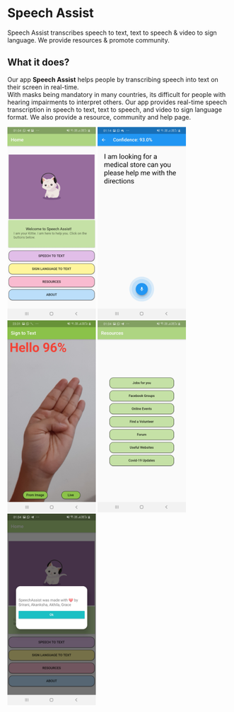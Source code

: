 # Speech Assist
Speech Assist transcribes speech to text, text to speech & video to sign language. We provide resources & promote community. 

## What it does?
Our app **Speech Assist** helps people by transcribing speech into text on their screen in real-time.   
With masks being mandatory in many countries, its difficult for people with hearing impairments to interpret others. Our app provides real-time speech transcription in speech to text, text to speech, and video to sign language format. We also provide a resource, community and help page. 

<img src="1.jpg" width="200"/> <img src="2.jpg" width="200"/> <img src="3.jpg" width="200"/> <img src="4.jpg" width="200"/> <img src="5.jpg" width="200"/>
